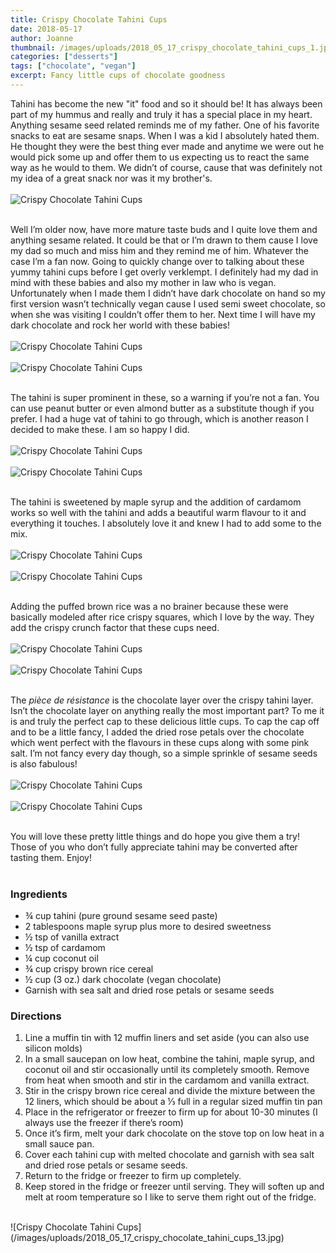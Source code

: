 ```yaml
---
title: Crispy Chocolate Tahini Cups
date: 2018-05-17
author: Joanne
thumbnail: /images/uploads/2018_05_17_crispy_chocolate_tahini_cups_1.jpg
categories: ["desserts"]
tags: ["chocolate", "vegan"]
excerpt: Fancy little cups of chocolate goodness
---
```


Tahini has become the new "it" food and so it should be! It has always been part of my hummus and really and truly it has a special place in my heart. Anything sesame seed related reminds me of my father. One of his favorite snacks to eat are sesame snaps. When I was a kid I absolutely hated them. He thought they were the best thing ever made and anytime we were out he would pick some up and offer them to us expecting us to react the same way as he would to them. We didn’t of course, cause that was definitely not my idea of a great snack nor was it my brother's.
</br>
</br>
![Crispy Chocolate Tahini Cups](/images/uploads/2018_05_17_crispy_chocolate_tahini_cups_2.jpg)
</br>
</br>

Well I’m older now, have more mature taste buds and I quite love them and anything sesame related. It could be that or I’m drawn to them cause I love my dad so much and miss him and they remind me of him. Whatever the case I’m a fan now. Going to quickly change over to talking about these yummy tahini cups before I get overly verklempt. I definitely had my dad in mind with these babies and also my mother in law who is vegan.  Unfortunately when I made them I didn’t have dark chocolate on hand so my first version wasn’t technically vegan cause I used semi sweet chocolate, so when she was visiting I couldn’t offer them to her. Next time I will have my dark chocolate and rock her world with these babies!
</br>
</br>
![Crispy Chocolate Tahini Cups](/images/uploads/2018_05_17_crispy_chocolate_tahini_cups_3.jpg)
</br>
</br>
![Crispy Chocolate Tahini Cups](/images/uploads/2018_05_17_crispy_chocolate_tahini_cups_4.jpg)
</br>
</br>

The tahini is super prominent in these, so a warning if you’re not a fan. You can use peanut butter or even almond butter as a substitute though if you prefer.  I had a huge vat of tahini to go through, which is another reason I decided to make these.  I am so happy I did.
</br>
</br>
![Crispy Chocolate Tahini Cups](/images/uploads/2018_05_17_crispy_chocolate_tahini_cups_5.jpg)
</br>
</br>
![Crispy Chocolate Tahini Cups](/images/uploads/2018_05_17_crispy_chocolate_tahini_cups_6.jpg)
</br>
</br>

The tahini is sweetened by maple syrup and the addition of cardamom works so well with the tahini and adds a beautiful warm flavour to it and everything it touches. I absolutely love it and knew I had to add some to the mix.
</br>
</br>
![Crispy Chocolate Tahini Cups](/images/uploads/2018_05_17_crispy_chocolate_tahini_cups_7.jpg)
</br>
</br>
![Crispy Chocolate Tahini Cups](/images/uploads/2018_05_17_crispy_chocolate_tahini_cups_8.jpg)
</br>
</br>

Adding the puffed brown rice was a no brainer because these were basically modeled after rice crispy squares, which I love by the way. They add the crispy crunch factor that these cups need.
</br>
</br>
![Crispy Chocolate Tahini Cups](/images/uploads/2018_05_17_crispy_chocolate_tahini_cups_9.jpg)
</br>
</br>
![Crispy Chocolate Tahini Cups](/images/uploads/2018_05_17_crispy_chocolate_tahini_cups_10.jpg)
</br>
</br>

The _pièce de résistance_ is the chocolate layer over the crispy tahini layer. Isn’t the chocolate layer on anything really the most important part? To me it is and truly the perfect cap to these delicious little cups.  To cap the cap off and to be a little fancy, I added the dried rose petals over the chocolate which went perfect with the flavours in these cups along with some pink salt.  I’m not fancy every day though, so a simple sprinkle of sesame seeds is also fabulous! 
</br>
</br>
![Crispy Chocolate Tahini Cups](/images/uploads/2018_05_17_crispy_chocolate_tahini_cups_11.jpg)
</br>
</br>
![Crispy Chocolate Tahini Cups](/images/uploads/2018_05_17_crispy_chocolate_tahini_cups_12.jpg)
</br>
</br>

You will love these pretty little things and do hope you give them a try! Those of you who don’t fully appreciate tahini may be converted after tasting them. Enjoy!
</br>
</br>

### Ingredients 

* ¾ cup tahini (pure ground sesame seed paste) 
* 2 tablespoons maple syrup plus more to desired sweetness 
* &frac12; tsp of vanilla extract 
* &frac12; tsp of cardamom 
* ¼ cup coconut oil
* ¾ cup crispy brown rice cereal 
* ½ cup (3 oz.) dark chocolate (vegan chocolate) 
* Garnish with sea salt and dried rose petals or sesame seeds 

### Directions 

1. Line a muffin tin with 12 muffin liners and set aside (you can also use silicon molds)
1. In a small saucepan on low heat, combine the tahini, maple syrup, and coconut oil and stir occasionally until its completely smooth. Remove from heat when smooth and stir in the cardamom and vanilla extract. 
1. Stir in the crispy brown rice cereal and divide the mixture between the 12 liners, which should be about a &frac13; full in a regular sized muffin tin pan 
1. Place in the refrigerator or freezer to firm up for about 10-30 minutes (I always use the freezer if there’s room) 
1. Once it’s firm, melt your dark chocolate  on the stove top on low heat in a small sauce pan. 
1. Cover each tahini  cup with melted chocolate and garnish with sea salt and dried rose petals or sesame seeds.
1. Return to the fridge or freezer to firm up completely.
1. Keep stored in the fridge or freezer until serving. They will soften up and melt at room temperature so I like to serve them right out of the fridge.

</br>
![Crispy Chocolate Tahini Cups](/images/uploads/2018_05_17_crispy_chocolate_tahini_cups_13.jpg)
